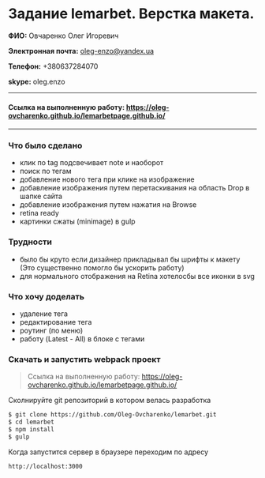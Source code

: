 # Задание lemarbet. Верстка макета.

**ФИО:** Овчаренко Олег Игоревич

**Электронная почта:** oleg-enzo@yandex.ua

**Телефон:** +380637284070

**skype:** oleg.enzo

***
#### Ссылка на выполненную работу: https://oleg-ovcharenko.github.io/lemarbetpage.github.io/
***

### Что было сделано
  - клик по tag подсвечивает note и наоборот
  - поиск по тегам
  - добавление нового тега при клике на изображение
  - добавление изображения путем перетаскивания на область Drop в шапке сайта
  - добавление изображения путем нажатия на Browse
  - retina ready
  - картинки сжаты (minimage) в gulp

### Трудности 
  - было бы круто если дизайнер прикладывал бы шрифты к макету (Это существенно помогло бы ускорить работу)
  - для нормального отображения на Retina хотелосбы все иконки в svg

### Что хочу доделать
  - удаление тега
  - редактирование тега
  - роутинг (по меню)
  - работу (Latest - All) в блоке с тегами

### Скачать и запустить webpack проект

>Ссылка на выполненную работу: https://oleg-ovcharenko.github.io/lemarbetpage.github.io/

Сколнируйте git репозиторий в котором велась разработка
```sh
$ git clone https://github.com/Oleg-Ovcharenko/lemarbet.git
$ cd lemarbet
$ npm install
$ gulp
```

Когда запустится сервер в браузере переходим по адресу
```sh
http://localhost:3000
```